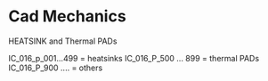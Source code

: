 Cad Mechanics
=============

HEATSINK and Thermal PADs

IC_016_p_001...499 = heatsinks
IC_016_P_500 ... 899 = thermal PADs
IC_016_P_900 .... = others
